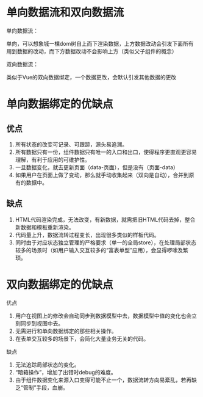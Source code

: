 # 单向数据流和双向数据流

单向数据流：

单向，可以想象城一棵dom树自上而下渲染数据，上方数据改动会引发下面所有用到数据的改动，而下方数据改动不会影响上方（类似父子组件的概念）

双向数据流：

类似于Vue的双向数据绑定，一个数据更改，会默认引发其他数据的更改


# 单向数据绑定的优缺点

## 优点

1. 所有状态的改变可记录、可跟踪，源头易追溯。
2. 所有数据只有一份，组件数据只有唯一的入口和出口，使得程序更直观更容易理解，有利于应用的可维护性。
3. 一旦数据变化，就去更新页面（data-页面），但是没有（页面-data）
4. 如果用户在页面上做了变动，那么就手动收集起来（双向是自动），合并到原有的数据中。

## 缺点

1. HTML代码渲染完成，无法改变，有新数据，就需把旧HTML代码去掉，整合新数据和模板重新渲染。
2. 代码量上升，数据流转过程变长，出现很多类似的样板代码。
3. 同时由于对应状态独立管理的严格要求（单一的全局store），在处理局部状态较多的场景时（如用户输入交互较多的“富表单型”应用），会显得啰嗦及繁琐。

# 双向数据绑定的优缺点

优点
1. 用户在视图上的修改会自动同步到数据模型中去，数据模型中值的变化也会立刻同步到视图中去。
2. 无需进行和单向数据绑定的那些相关操作。
3. 在表单交互较多的场景下，会简化大量业务无关的代码。

缺点

1. 无法追踪局部状态的变化。
2. “暗箱操作”，增加了出错时debug的难度。
3. 由于组件数据变化来源入口变得可能不止一个，数据流转方向易紊乱，若再缺乏“管制”手段，血崩。
